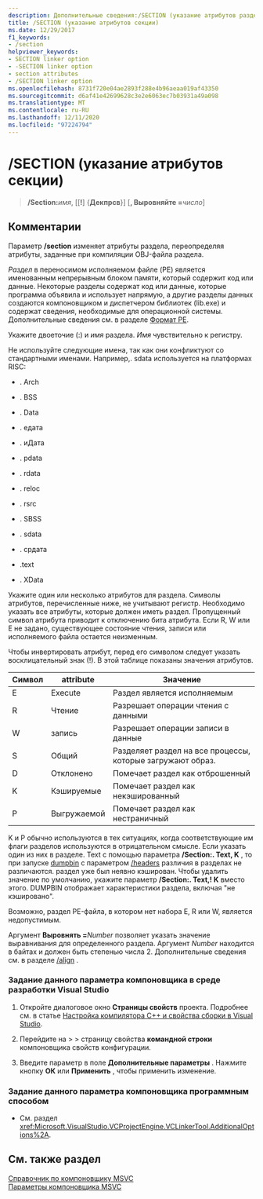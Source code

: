 ```yaml
---
description: Дополнительные сведения:/SECTION (указание атрибутов разделов)
title: /SECTION (указание атрибутов секции)
ms.date: 12/29/2017
f1_keywords:
- /section
helpviewer_keywords:
- SECTION linker option
- -SECTION linker option
- section attributes
- /SECTION linker option
ms.openlocfilehash: 8731f720e04ae2893f288e4b96aeaa019af43350
ms.sourcegitcommit: d6af41e42699628c3e2e6063ec7b03931a49a098
ms.translationtype: MT
ms.contentlocale: ru-RU
ms.lasthandoff: 12/11/2020
ms.locfileid: "97224794"
---
```

# <a name="section-specify-section-attributes"></a>/SECTION (указание атрибутов секции)

> **/Section:**_имя_, [[**!**] {**Декпрсв**}] [**, Выровняйте =**_число_]

## <a name="remarks"></a>Комментарии

Параметр **/section** изменяет атрибуты раздела, переопределяя атрибуты, заданные при компиляции OBJ-файла раздела.

*Раздел* в переносимом исполняемом файле (PE) является именованным непрерывным блоком памяти, который содержит код или данные. Некоторые разделы содержат код или данные, которые программа объявила и использует напрямую, а другие разделы данных создаются компоновщиком и диспетчером библиотек (lib.exe) и содержат сведения, необходимые для операционной системы. Дополнительные сведения см. в разделе [Формат PE](/windows/win32/Debug/pe-format).

Укажите двоеточие (:) и *имя* раздела. *Имя* чувствительно к регистру.

Не используйте следующие имена, так как они конфликтуют со стандартными именами. Например,. sdata используется на платформах RISC:

- . Arch

- . BSS

- . Data

- . едата

- . иДата

- . pdata

- . rdata

- . reloc

- . rsrc

- . SBSS

- . sdata

- . срдата

- .text

- . XData

Укажите один или несколько атрибутов для раздела. Символы атрибутов, перечисленные ниже, не учитывают регистр. Необходимо указать все атрибуты, которые должен иметь раздел. Пропущенный символ атрибута приводит к отключению бита атрибута. Если R, W или E не задано, существующее состояние чтения, записи или исполняемого файла остается неизменным.

Чтобы инвертировать атрибут, перед его символом следует указать восклицательный знак (!). В этой таблице показаны значения атрибутов.

|Символ|attribute|Значение|
|---------------|---------------|-------------|
|E|Execute|Раздел является исполняемым|
|R|Чтение|Разрешает операции чтения с данными|
|W|запись|Разрешает операции записи в данные|
|S|Общий|Разделяет раздел на все процессы, которые загружают образ.|
|D|Отклонено|Помечает раздел как отброшенный|
|K|Кэшируемые|Помечает раздел как некэшированный|
|P|Выгружаемой|Помечает раздел как нестраничный|

K и P обычно используются в тех ситуациях, когда соответствующие им флаги разделов используются в отрицательном смысле. Если указать один из них в разделе. Text с помощью параметра **/Section:. Text, K** , то при запуске [dumpbin](dumpbin-options.md) с параметром [/headers](headers.md) различия в разделах не различаются. раздел уже был неявно кэширован. Чтобы удалить значение по умолчанию, укажите параметр **/Section:. Text,! K** вместо этого. DUMPBIN отображает характеристики раздела, включая "не кэшировано".

Возможно, раздел PE-файла, в котором нет набора E, R или W, является недопустимым.

Аргумент **Выровнять =**_Number_ позволяет указать значение выравнивания для определенного раздела. Аргумент _Number_ находится в байтах и должен быть степенью числа 2. Дополнительные сведения см. в разделе [/align](align-section-alignment.md) .

### <a name="to-set-this-linker-option-in-the-visual-studio-development-environment"></a>Задание данного параметра компоновщика в среде разработки Visual Studio

1. Откройте диалоговое окно **Страницы свойств** проекта. Подробнее см. в статье [Настройка компилятора C++ и свойства сборки в Visual Studio](../working-with-project-properties.md).

1. Перейдите на   >    >  страницу свойства **командной строки** компоновщика свойств конфигурации.

1. Введите параметр в поле **Дополнительные параметры** . Нажмите кнопку **ОК** или **Применить** , чтобы применить изменение.

### <a name="to-set-this-linker-option-programmatically"></a>Задание данного параметра компоновщика программным способом

- См. раздел <xref:Microsoft.VisualStudio.VCProjectEngine.VCLinkerTool.AdditionalOptions%2A>.

## <a name="see-also"></a>См. также раздел

[Справочник по компоновщику MSVC](linking.md)<br/>
[Параметры компоновщика MSVC](linker-options.md)
